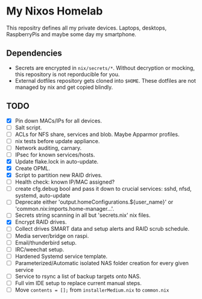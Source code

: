 # My Nixos Homelab

This repositry defines all my private devices. Laptops, desktops, RaspberryPis
and maybe some day my smartphone.

## Dependencies

* Secrets are encrypted in `nix/secrets/*`. Without decryption or mocking,
this repository is not reporducible for you.
* External dotfiles repository gets cloned into `$HOME`. These dotfiles are not
managed by nix and get copied blindly.

## TODO

- [x] Pin down MACs/IPs for all devices.
- [ ] Salt script.
- [ ] ACLs for NFS share, services and blob. Maybe Apparmor profiles.
- [ ] nix tests before update appliance.
- [ ] Network auditing, carnary.
- [ ] IPsec for known services/hosts.
- [x] Update flake.lock in auto-update.
- [x] Create OPML.
- [x] Script to partition new RAID drives.
- [ ] Health check: known IP/MAC assigned?
- [ ] create cfg.debug bool and pass it down to crucial services: sshd, nfsd, systemd, auto-update
- [ ] Deprecate either 'output.homeConfigurations.${user_name}' or 'common.nix:imports.home-manager...'.
- [ ] Secrets string scanning in all but 'secrets.nix' nix files.
- [x] Encrypt RAID drives.
- [ ] Collect drives SMART data and setup alerts and RAID scrub schedule.
- [ ] Media server/bridge on raspi.
- [ ] Email/thunderbird setup.
- [ ] IRC/weechat setup.
- [ ] Hardened Systemd service template.
- [ ] Parameterized/Automatic isolated NAS folder creation for every given service
- [ ] Service to rsync a list of backup targets onto NAS.
- [ ] Full vim IDE setup to replace current manual steps.
- [ ] Move `contents = [];` from `installerMedium.nix` to `common.nix`
